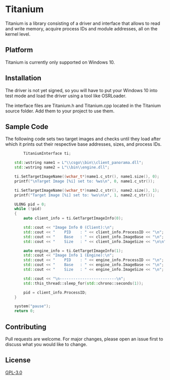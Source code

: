 # Titanium

Titanium is a library consisting of a driver and interface that allows to read and write memory, acquire process IDs and module addresses, all on the kernel level.

## Platform
Titanium is currently only supported on Windows 10.

## Installation

The driver is not yet signed, so you will have to put your Windows 10 into test mode and load the driver using a tool like OSRLoader.

The interface files are Titanium.h and Titanium.cpp located in the Titanium source folder. Add them to your project to use them.

## Sample Code

The following code sets two target images and checks until they load after which it prints out their respective base addresses, sizes, and process IDs.

```cpp
        TitaniumInterface ti;

	std::wstring name1 = L"\\csgo\\bin\\client_panorama.dll";
	std::wstring name2 = L"\\bin\\engine.dll";

	ti.SetTargetImageName((wchar_t*)name1.c_str(), name1.size(), 0);
	printf("\nTarget Image [%i] set to: %ws\n", 0, name1.c_str());

	ti.SetTargetImageName((wchar_t*)name2.c_str(), name2.size(), 1);
	printf("Target Image [%i] set to: %ws\n\n", 1, name2.c_str());

	ULONG pid = 0;
	while (!pid)
	{
		auto client_info = ti.GetTargetImageInfo(0);

		std::cout << "Image Info 0 (Client):\n";
		std::cout << "    PID    : " << client_info.ProcessID << "\n";
		std::cout << "    Base   : " << client_info.ImageBase << "\n";
		std::cout << "    Size   : " << client_info.ImageSize << "\n\n";

		auto engine_info = ti.GetTargetImageInfo(1);
		std::cout << "Image Info 1 (Engine):\n";
		std::cout << "    PID    : " << engine_info.ProcessID << "\n";
		std::cout << "    Base   : " << engine_info.ImageBase << "\n";
		std::cout << "    Size   : " << engine_info.ImageSize << "\n";

		std::cout << "\n-------------------------\n";
		std::this_thread::sleep_for(std::chrono::seconds(1));

		pid = client_info.ProcessID;
	}

	system("pause");
	return 0;
```

## Contributing
Pull requests are welcome. For major changes, please open an issue first to discuss what you would like to change.

## License
[GPL-3.0](https://www.gnu.org/licenses/gpl-3.0.en.html)
